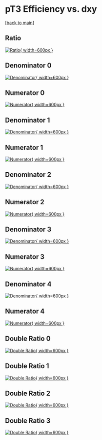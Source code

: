 # pT3 Efficiency vs. dxy

[[back to main](./)]



## Ratio

[![Ratio](../mtv/var/pT3_vtr_211_1_eff_dxy.png){ width=600px }](../mtv/var/pT3_vtr_211_1_eff_dxy.pdf)

## Denominator 0

[![Denominator](../mtv/den/pT3_vtr_211_1_eff_dxy_den0.png){ width=600px }](../mtv/den/pT3_vtr_211_1_eff_dxy_den0.pdf)

## Numerator 0

[![Numerator](../mtv/num/pT3_vtr_211_1_eff_dxy_num0.png){ width=600px }](../mtv/num/pT3_vtr_211_1_eff_dxy_num0.pdf)

## Denominator 1

[![Denominator](../mtv/den/pT3_vtr_211_1_eff_dxy_den1.png){ width=600px }](../mtv/den/pT3_vtr_211_1_eff_dxy_den1.pdf)

## Numerator 1

[![Numerator](../mtv/num/pT3_vtr_211_1_eff_dxy_num1.png){ width=600px }](../mtv/num/pT3_vtr_211_1_eff_dxy_num1.pdf)

## Denominator 2

[![Denominator](../mtv/den/pT3_vtr_211_1_eff_dxy_den2.png){ width=600px }](../mtv/den/pT3_vtr_211_1_eff_dxy_den2.pdf)

## Numerator 2

[![Numerator](../mtv/num/pT3_vtr_211_1_eff_dxy_num2.png){ width=600px }](../mtv/num/pT3_vtr_211_1_eff_dxy_num2.pdf)

## Denominator 3

[![Denominator](../mtv/den/pT3_vtr_211_1_eff_dxy_den3.png){ width=600px }](../mtv/den/pT3_vtr_211_1_eff_dxy_den3.pdf)

## Numerator 3

[![Numerator](../mtv/num/pT3_vtr_211_1_eff_dxy_num3.png){ width=600px }](../mtv/num/pT3_vtr_211_1_eff_dxy_num3.pdf)

## Denominator 4

[![Denominator](../mtv/den/pT3_vtr_211_1_eff_dxy_den4.png){ width=600px }](../mtv/den/pT3_vtr_211_1_eff_dxy_den4.pdf)

## Numerator 4

[![Numerator](../mtv/num/pT3_vtr_211_1_eff_dxy_num4.png){ width=600px }](../mtv/num/pT3_vtr_211_1_eff_dxy_num4.pdf)

## Double Ratio 0

[![Double Ratio](../mtv/ratio/pT3_vtr_211_1_eff_dxy_ratio0.png){ width=600px }](../mtv/ratio/pT3_vtr_211_1_eff_dxy_ratio0.pdf)

## Double Ratio 1

[![Double Ratio](../mtv/ratio/pT3_vtr_211_1_eff_dxy_ratio1.png){ width=600px }](../mtv/ratio/pT3_vtr_211_1_eff_dxy_ratio1.pdf)

## Double Ratio 2

[![Double Ratio](../mtv/ratio/pT3_vtr_211_1_eff_dxy_ratio2.png){ width=600px }](../mtv/ratio/pT3_vtr_211_1_eff_dxy_ratio2.pdf)

## Double Ratio 3

[![Double Ratio](../mtv/ratio/pT3_vtr_211_1_eff_dxy_ratio3.png){ width=600px }](../mtv/ratio/pT3_vtr_211_1_eff_dxy_ratio3.pdf)

